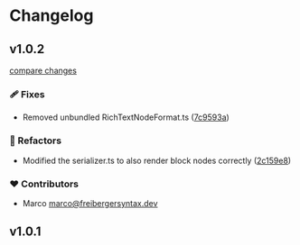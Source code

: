 # Changelog


## v1.0.2

[compare changes](https://github.com/fsyntax/payload-lexical-nuxt-serializer/compare/v1.0.1...v1.0.2)

### 🩹 Fixes

- Removed unbundled RichTextNodeFormat.ts ([7c9593a](https://github.com/fsyntax/payload-lexical-nuxt-serializer/commit/7c9593a))

### 💅 Refactors

- Modified the serializer.ts to also render block nodes correctly ([2c159e8](https://github.com/fsyntax/payload-lexical-nuxt-serializer/commit/2c159e8))

### ❤️ Contributors

- Marco <marco@freibergersyntax.dev>

## v1.0.1

